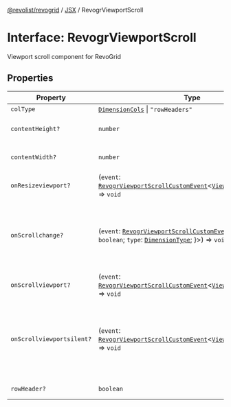 [@revolist/revogrid](README.md) / [JSX](Namespace.JSX.md) / RevogrViewportScroll

# Interface: RevogrViewportScroll

Viewport scroll component for RevoGrid

## Properties

| Property | Type | Description | Defined in |
| ------ | ------ | ------ | ------ |
| `colType` | [`DimensionCols`](TypeAlias.DimensionCols.md) \| `"rowHeaders"` | - | [src/components.d.ts:2129](https://github.com/revolist/revogrid/blob/b7bc91178b5b059b1432f9bb6ddbfab652d2c8cf/src/components.d.ts#L2129) |
| `contentHeight?` | `number` | Height of inner content | [src/components.d.ts:2133](https://github.com/revolist/revogrid/blob/b7bc91178b5b059b1432f9bb6ddbfab652d2c8cf/src/components.d.ts#L2133) |
| `contentWidth?` | `number` | Width of inner content | [src/components.d.ts:2137](https://github.com/revolist/revogrid/blob/b7bc91178b5b059b1432f9bb6ddbfab652d2c8cf/src/components.d.ts#L2137) |
| `onResizeviewport?` | (`event`: [`RevogrViewportScrollCustomEvent`](Interface.RevogrViewportScrollCustomEvent.md)\<[`ViewPortResizeEvent`](TypeAlias.ViewPortResizeEvent.md)\>) => `void` | Viewport resize | [src/components.d.ts:2141](https://github.com/revolist/revogrid/blob/b7bc91178b5b059b1432f9bb6ddbfab652d2c8cf/src/components.d.ts#L2141) |
| `onScrollchange?` | (`event`: [`RevogrViewportScrollCustomEvent`](Interface.RevogrViewportScrollCustomEvent.md)\<\{ `hasScroll`: `boolean`; `type`: [`DimensionType`](TypeAlias.DimensionType.md); \}\>) => `void` | Triggered on scroll change, can be used to get information about scroll visibility | [src/components.d.ts:2145](https://github.com/revolist/revogrid/blob/b7bc91178b5b059b1432f9bb6ddbfab652d2c8cf/src/components.d.ts#L2145) |
| `onScrollviewport?` | (`event`: [`RevogrViewportScrollCustomEvent`](Interface.RevogrViewportScrollCustomEvent.md)\<[`ViewPortScrollEvent`](TypeAlias.ViewPortScrollEvent.md)\>) => `void` | Before scroll event | [src/components.d.ts:2152](https://github.com/revolist/revogrid/blob/b7bc91178b5b059b1432f9bb6ddbfab652d2c8cf/src/components.d.ts#L2152) |
| `onScrollviewportsilent?` | (`event`: [`RevogrViewportScrollCustomEvent`](Interface.RevogrViewportScrollCustomEvent.md)\<[`ViewPortScrollEvent`](TypeAlias.ViewPortScrollEvent.md)\>) => `void` | Silently scroll to coordinate Made to align negative coordinates for mobile devices | [src/components.d.ts:2156](https://github.com/revolist/revogrid/blob/b7bc91178b5b059b1432f9bb6ddbfab652d2c8cf/src/components.d.ts#L2156) |
| `rowHeader?` | `boolean` | Enable row header | [src/components.d.ts:2160](https://github.com/revolist/revogrid/blob/b7bc91178b5b059b1432f9bb6ddbfab652d2c8cf/src/components.d.ts#L2160) |
